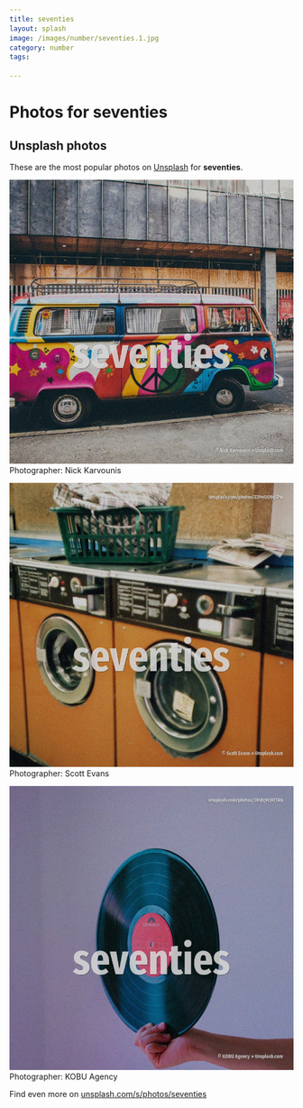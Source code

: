 ```yaml
---
title: seventies
layout: splash
image: /images/number/seventies.1.jpg
category: number
tags:

---
```

# Photos for seventies
 
## Unsplash photos
These are the most popular photos on [Unsplash](https://unsplash.com) for **seventies**.
 
![seventies](/images/number/seventies.1.jpg)
Photographer:  Nick Karvounis
 
![seventies](/images/number/seventies.2.jpg)
Photographer:  Scott Evans
 
![seventies](/images/number/seventies.3.jpg)
Photographer:  KOBU Agency
 
Find even more on [unsplash.com/s/photos/seventies](https://unsplash.com/s/photos/seventies)
 
